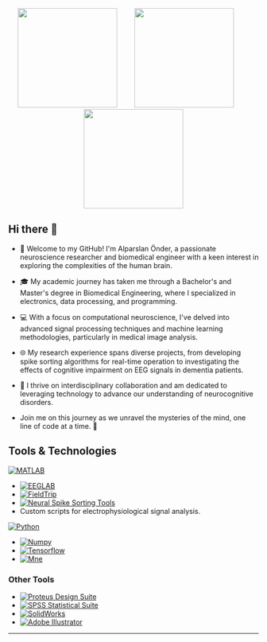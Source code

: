 <div id="header" align="center">
  <img src="https://media.giphy.com/media/v1.Y2lkPTc5MGI3NjExM3lxc3liMDlzbWx0YnllcnBiN3F2ZjJmMmFraDV2amhueTBwbzd3ayZlcD12MV9pbnRlcm5hbF9naWZfYnlfaWQmY3Q9Zw/33E8cPzWfElDHLFNyN/giphy.gif" width="200"/> &nbsp; &nbsp; &nbsp; &nbsp; <img src="https://media.giphy.com/media/v1.Y2lkPTc5MGI3NjExdmZraTF3cjlteTFmNGpoN3Qwc2hzczM3bGJmczY5M2dyMzVrY2NhNSZlcD12MV9pbnRlcm5hbF9naWZfYnlfaWQmY3Q9Zw/1BGxGh0gsUrgvfE1ol/giphy.gif" width="200"/> &nbsp; &nbsp; &nbsp; &nbsp; <img src="https://media.giphy.com/media/v1.Y2lkPTc5MGI3NjExM2pvdzNqNG55NHhoeXVjN3A3enBjcnhweXVpazltcGNzeWl6dWZuNyZlcD12MV9pbnRlcm5hbF9naWZfYnlfaWQmY3Q9Zw/1lvW7RNQX12CyjlYw1/giphy.gif" width="200"/> 
</div>

## Hi there 👋
- 🧠 Welcome to my GitHub! I'm Alparslan Önder, a passionate neuroscience researcher and biomedical engineer with a keen interest in exploring the complexities of the human brain.

- 🎓 My academic journey has taken me through a Bachelor's and Master's degree in Biomedical Engineering, where I specialized in electronics, data processing, and programming. 

- 💻 With a focus on computational neuroscience, I've delved into advanced signal processing techniques and machine learning methodologies, particularly in medical image analysis. 

- 🌐 My research experience spans diverse projects, from developing spike sorting algorithms for real-time operation to investigating the effects of cognitive impairment on EEG signals in dementia patients.

- 🤝 I thrive on interdisciplinary collaboration and am dedicated to leveraging technology to advance our understanding of neurocognitive disorders. 

- Join me on this journey as we unravel the mysteries of the mind, one line of code at a time. 🚀

## Tools & Technologies
[![MATLAB](https://img.shields.io/badge/MATLAB-0076A8?style=for-the-badge&logo=mathworks&logoColor=white)](https://www.mathworks.com/)
- [![EEGLAB](https://img.shields.io/badge/EEGLAB-EDB120?style=for-the-badge&logo=mathworks&logoColor=white)](https://sccn.ucsd.edu/eeglab/)
- [![FieldTrip](https://img.shields.io/badge/FieldTrip-008B8B?style=for-the-badge&logo=mathworks&logoColor=white)](http://www.fieldtriptoolbox.org/)
- [![Neural Spike Sorting Tools](https://img.shields.io/badge/Neural%20Spike%20Sorting%20Tools-0076A8?style=for-the-badge&logo=mathworks&logoColor=white)](https://github.com/klusta-team)
- Custom scripts for electrophysiological signal analysis.

[![Python](https://img.shields.io/badge/Python-3776AB?style=for-the-badge&logo=python&logoColor=white)](https://www.python.org/)
- [![Numpy](https://img.shields.io/badge/Numpy-013243?style=for-the-badge&logo=numpy&logoColor=white)](https://numpy.org/)
- [![Tensorflow](https://img.shields.io/badge/Tensorflow-FF6F00?style=for-the-badge&logo=tensorflow&logoColor=white)](https://www.tensorflow.org/)
- [![Mne](https://img.shields.io/badge/MNE-0076A8?style=for-the-badge&logo=mathworks&logoColor=white)](https://mne.tools/stable/index.html)

### Other Tools
- [![Proteus Design Suite](https://img.shields.io/badge/Proteus%20Design%20Suite-ED8B00?style=for-the-badge&logo=autodesk&logoColor=white)](https://www.labcenter.com/)
- [![SPSS Statistical Suite](https://img.shields.io/badge/SPSS%20Statistical%20Suite-33AADD?style=for-the-badge&logo=ibm&logoColor=white)](https://www.ibm.com/products/spss-statistics)
- [![SolidWorks](https://img.shields.io/badge/SolidWorks-00A1E0?style=for-the-badge&logo=solidworks&logoColor=white)](https://www.solidworks.com/)
- [![Adobe Illustrator](https://img.shields.io/badge/Adobe%20Illustrator-FF9A00?style=for-the-badge&logo=adobe&logoColor=white)](https://www.adobe.com/products/illustrator.html)




--- 

<!--Feel free to adjust any parts to better fit your style or specific preferences!
<!--
**alparslanonder/alparslanonder** is a ✨ _special_ ✨ repository because its `README.md` (this file) appears on your GitHub profile.

Here are some ideas to get you started:

- 🔭 I’m currently working on ...
- 🌱 I’m currently learning ...
- 👯 I’m looking to collaborate on ...
- 🤔 I’m looking for help with ...
- 💬 Ask me about ...
- 📫 How to reach me: ...
- 😄 Pronouns: ...
- ⚡ Fun fact: ...
-->

